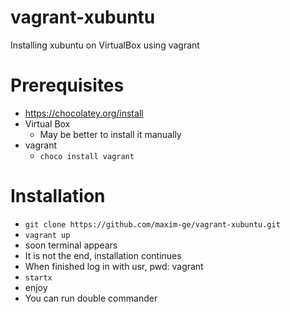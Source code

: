 # vagrant-xubuntu
Installing xubuntu on VirtualBox using vagrant 

# Prerequisites

- https://chocolatey.org/install
- Virtual Box
  - May be better to install it manually
- vagrant 
  - `choco install vagrant`

# Installation

- `git clone https://github.com/maxim-ge/vagrant-xubuntu.git`
- `vagrant up`
- soon terminal appears
- It is not the end, installation continues
- When finished log in with usr, pwd: vagrant
- `startx`
- enjoy
- You can run double commander
